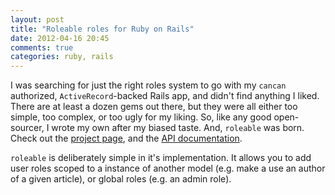 ```yaml
---
layout: post
title: "Roleable roles for Ruby on Rails"
date: 2012-04-16 20:45
comments: true
categories: ruby, rails
---
```


I was searching for just the right roles system to go with my `cancan` authorized, `ActiveRecord`-backed Rails app, and didn't find anything I liked. There are at least a dozen gems out there, but they were all either too simple, too complex, or too ugly for my liking. So, like any good open-sourcer, I wrote my own after my biased taste. And, `roleable` was born. Check out the [project page](https://github.com/mcrowe/roleable), and the [API documentation](http://rubydoc.info/gems/roleable/frames). 

`roleable` is deliberately simple in it's implementation. It allows you to add user roles scoped to a instance of another model (e.g. make a use an author of a given article), or global roles (e.g. an admin role).
